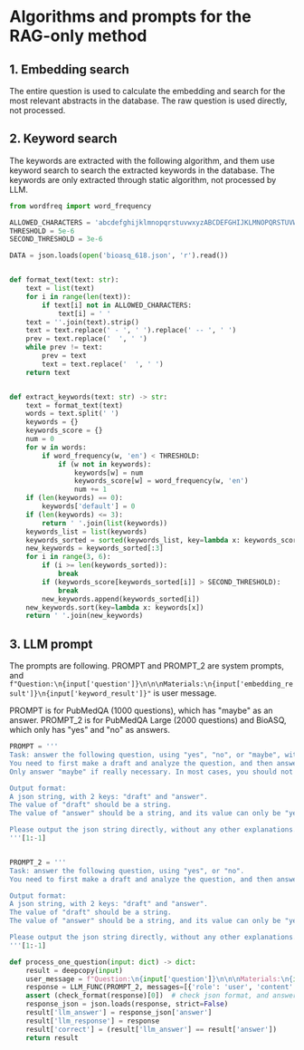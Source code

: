 # Algorithms and prompts for the RAG-only method

## 1. Embedding search

The entire question is used to calculate the embedding and search for the most relevant abstracts in the database. The raw question is used directly, not processed.

## 2. Keyword search

The keywords are extracted with the following algorithm, and them use keyword search to search the extracted keywords in the database. The keywords are only extracted through static algorithm, not processed by LLM.

```python
from wordfreq import word_frequency

ALLOWED_CHARACTERS = 'abcdefghijklmnopqrstuvwxyzABCDEFGHIJKLMNOPQRSTUVWXYZ0123456789-_'
THRESHOLD = 5e-6
SECOND_THRESHOLD = 3e-6

DATA = json.loads(open('bioasq_618.json', 'r').read())


def format_text(text: str):
    text = list(text)
    for i in range(len(text)):
        if text[i] not in ALLOWED_CHARACTERS:
            text[i] = ' '
    text = ''.join(text).strip()
    text = text.replace(' - ', ' ').replace(' -- ', ' ')
    prev = text.replace('  ', ' ')
    while prev != text:
        prev = text
        text = text.replace('  ', ' ')
    return text


def extract_keywords(text: str) -> str:
    text = format_text(text)
    words = text.split(' ')
    keywords = {}
    keywords_score = {}
    num = 0
    for w in words:
        if word_frequency(w, 'en') < THRESHOLD:
            if (w not in keywords):
                keywords[w] = num
                keywords_score[w] = word_frequency(w, 'en')
                num += 1
    if (len(keywords) == 0):
        keywords['default'] = 0
    if (len(keywords) <= 3):
        return ' '.join(list(keywords))
    keywords_list = list(keywords)
    keywords_sorted = sorted(keywords_list, key=lambda x: keywords_score[x])
    new_keywords = keywords_sorted[:3]
    for i in range(3, 6):
        if (i >= len(keywords_sorted)):
            break
        if (keywords_score[keywords_sorted[i]] > SECOND_THRESHOLD):
            break
        new_keywords.append(keywords_sorted[i])
    new_keywords.sort(key=lambda x: keywords[x])
    return ' '.join(new_keywords)
```

## 3. LLM prompt

The prompts are following. PROMPT and PROMPT_2 are system prompts, and `f"Question:\n{input['question']}\n\n\nMaterials:\n{input['embedding_result']}\n{input['keyword_result']}"` is user message.

PROMPT is for PubMedQA (1000 questions), which has "maybe" as an answer. PROMPT_2 is for PubMedQA Large (2000 questions) and BioASQ, which only has "yes" and "no" as answers.

```python
PROMPT = '''
Task: answer the following question, using "yes", "no", or "maybe", with the given materials.
You need to first make a draft and analyze the question, and then answer.
Only answer "maybe" if really necessary. In most cases, you should not answer "maybe".

Output format:
A json string, with 2 keys: "draft" and "answer".
The value of "draft" should be a string.
The value of "answer" should be a string, and its value can only be "yes", "maybe", or "no".

Please output the json string directly, without any other explanations.
'''[1:-1]


PROMPT_2 = '''
Task: answer the following question, using "yes", or "no".
You need to first make a draft and analyze the question, and then answer.

Output format:
A json string, with 2 keys: "draft" and "answer".
The value of "draft" should be a string.
The value of "answer" should be a string, and its value can only be "yes", or "no".

Please output the json string directly, without any other explanations.
'''[1:-1]

def process_one_question(input: dict) -> dict:
    result = deepcopy(input)
    user_message = f"Question:\n{input['question']}\n\n\nMaterials:\n{input['embedding_result']}\n{input['keyword_result']}"
    response = LLM_FUNC(PROMPT_2, messages=[{'role': 'user', 'content': user_message}], temperature=0.2, top_p=1.0, max_tokens=2000, json_output=True)[0]
    assert (check_format(response)[0])  # check json format, and answer is one of "yes", "no", "maybe"
    response_json = json.loads(response, strict=False)
    result['llm_answer'] = response_json['answer']
    result['llm_response'] = response
    result['correct'] = (result['llm_answer'] == result['answer'])
    return result
```